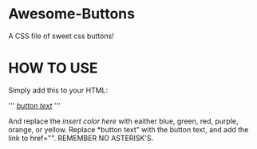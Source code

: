 Awesome-Buttons
===============

A CSS file of sweet css buttons!

HOW TO USE
==========

Simply add this to your HTML:

'''
<a class="btn *insert color here*" href="http://" target="_blank">*button text*</a>
'''

And replace the *insert color here* with eaither blue, green, red, purple, orange, or yellow. Replace *button text" with the button text, and add the link to href="". REMEMBER NO ASTERISK'S.